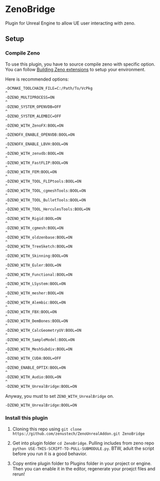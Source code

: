 # ZenoBridge

Plugin for Unreal Engine to allow UE user interacting with zeno.

## Setup

### Compile Zeno

To use this plugin, you have to source compile zeno with specific option. You can follow [Building Zeno extensions](https://github.com/zenustech/zeno/blob/master/docs/BUILD_EXT.md) to setup your environment.

Here is recommended options:
```bash
-DCMAKE_TOOLCHAIN_FILE=C:/Path/To/VcPkg
^
-DZENO_MULTIPROCESS=ON
^
-DZENO_SYSTEM_OPENVDB=OFF
^
-DZENO_SYSTEM_ALEMBIC=OFF
^
-DZENO_WITH_ZenoFX:BOOL=ON
^
-DZENOFX_ENABLE_OPENVDB:BOOL=ON
^
-DZENOFX_ENABLE_LBVH:BOOL=ON
^
-DZENO_WITH_zenvdb:BOOL=ON
^
-DZENO_WITH_FastFLIP:BOOL=ON
^
-DZENO_WITH_FEM:BOOL=ON
^
-DZENO_WITH_TOOL_FLIPtools:BOOL=ON
^
-DZENO_WITH_TOOL_cgmeshTools:BOOL=ON
^
-DZENO_WITH_TOOL_BulletTools:BOOL=ON
^
-DZENO_WITH_TOOL_HerculesTools:BOOL=ON
^
-DZENO_WITH_Rigid:BOOL=ON
^
-DZENO_WITH_cgmesh:BOOL=ON
^
-DZENO_WITH_oldzenbase:BOOL=ON
^
-DZENO_WITH_TreeSketch:BOOL=ON
^
-DZENO_WITH_Skinning:BOOL=ON
^
-DZENO_WITH_Euler:BOOL=ON
^
-DZENO_WITH_Functional:BOOL=ON
^
-DZENO_WITH_LSystem:BOOL=ON
^
-DZENO_WITH_mesher:BOOL=ON
^
-DZENO_WITH_Alembic:BOOL=ON
^
-DZENO_WITH_FBX:BOOL=ON
^
-DZENO_WITH_DemBones:BOOL=ON
^
-DZENO_WITH_CalcGeometryUV:BOOL=ON
^
-DZENO_WITH_SampleModel:BOOL=ON
^
-DZENO_WITH_MeshSubdiv:BOOL=ON
^
-DZENO_WITH_CUDA:BOOL=OFF
^
-DZENO_ENABLE_OPTIX:BOOL=ON
^
-DZENO_WITH_Audio:BOOL=ON
^
-DZENO_WITH_UnrealBridge:BOOL=ON
```

Anyway, you must to set `ZENO_WITH_UnrealBridge` on.
```bash
-DZENO_WITH_UnrealBridge:BOOL=ON
```

### Install this plugin

1. Cloning this repo using `git clone https://github.com/zenustech/ZenoUnrealAddon.git ZenoBridge`

2. Get into plugin folder `cd ZenoBridge`. Pulling includes from zeno repo `python USE-THIS-SCRIPT-TO-PULL-SUBMODULE.py`. BTW, aduit the script before you run it is a good behavior.

3. Copy entire plugin folder to Plugins folder in your project or engine. Then you can enable it in the editor, regenerate your proejct files and rerun!

